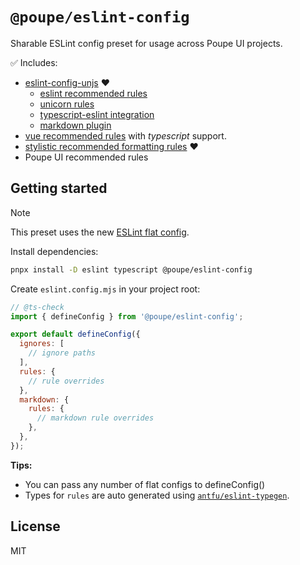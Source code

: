 # `@poupe/eslint-config`

Sharable ESLint config preset for usage across Poupe UI projects.

✅ Includes:

* [eslint-config-unjs](https://github.com/unjs/eslint-config) ❤️
  * [eslint recommended rules](https://eslint.org/docs/latest/rules/)
  * [unicorn rules](https://github.com/sindresorhus/eslint-plugin-unicorn)
  * [typescript-eslint integration](https://typescript-eslint.io/)
  * [markdown plugin](https://www.npmjs.com/package/eslint-plugin-markdown)
* [vue recommended rules](https://eslint.vuejs.org/rules/) with _typescript_ support.
* [stylistic recommended formatting rules](https://eslint.style/packages/default) ❤️
* Poupe UI recommended rules

## Getting started

> [!NOTE]
> This preset uses the new [ESLint flat config](https://eslint.org/docs/latest/use/configure/configuration-files).

Install dependencies:

```sh
pnpx install -D eslint typescript @poupe/eslint-config
```

Create `eslint.config.mjs` in your project root:

```js
// @ts-check
import { defineConfig } from '@poupe/eslint-config';

export default defineConfig({
  ignores: [
    // ignore paths
  ],
  rules: {
    // rule overrides
  },
  markdown: {
    rules: {
      // markdown rule overrides
    },
  },
});
```

**Tips:**

* You can pass any number of flat configs to defineConfig()
* Types for `rules` are auto generated using [`antfu/eslint-typegen`](https://github.com/antfu/eslint-typegen).

## License

MIT
